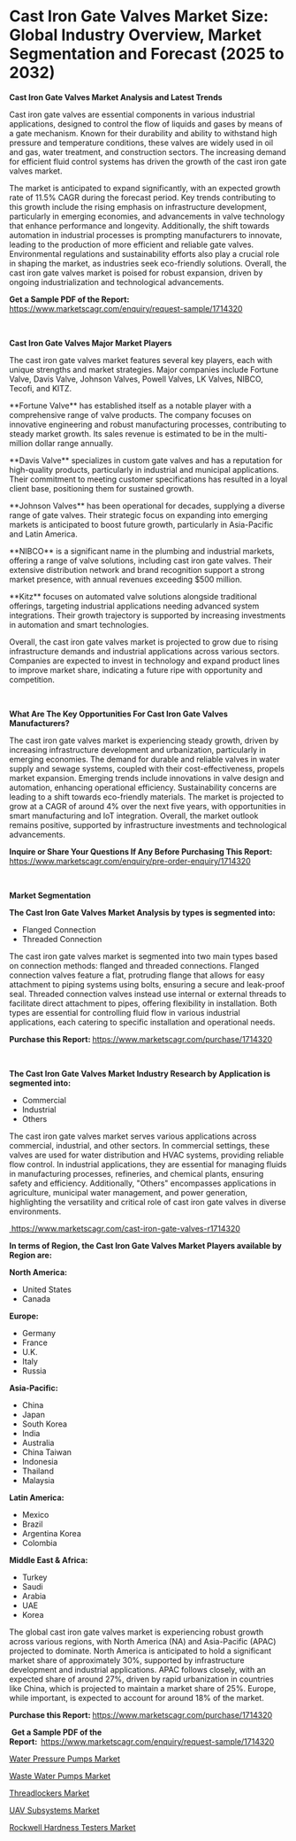 <p><h1>Cast Iron Gate Valves Market Size: Global Industry Overview, Market Segmentation and Forecast (2025 to 2032)</h1></p><p><strong>Cast Iron Gate Valves Market Analysis and Latest Trends</strong></p>
<p><p>Cast iron gate valves are essential components in various industrial applications, designed to control the flow of liquids and gases by means of a gate mechanism. Known for their durability and ability to withstand high pressure and temperature conditions, these valves are widely used in oil and gas, water treatment, and construction sectors. The increasing demand for efficient fluid control systems has driven the growth of the cast iron gate valves market.</p><p>The market is anticipated to expand significantly, with an expected growth rate of 11.5% CAGR during the forecast period. Key trends contributing to this growth include the rising emphasis on infrastructure development, particularly in emerging economies, and advancements in valve technology that enhance performance and longevity. Additionally, the shift towards automation in industrial processes is prompting manufacturers to innovate, leading to the production of more efficient and reliable gate valves. Environmental regulations and sustainability efforts also play a crucial role in shaping the market, as industries seek eco-friendly solutions. Overall, the cast iron gate valves market is poised for robust expansion, driven by ongoing industrialization and technological advancements.</p></p>
<p><strong>Get a Sample PDF of the Report:&nbsp;</strong> <a href="https://www.marketscagr.com/enquiry/request-sample/1714320?utm_campaign=1869&utm_medium=2&utm_source=Github&utm_content=ia&utm_term=10042025&utm_id=cast-iron-gate-valves">https://www.marketscagr.com/enquiry/request-sample/1714320</a></p>
<p>&nbsp;</p>
<p><strong>Cast Iron Gate Valves Major Market Players</strong></p>
<p><p>The cast iron gate valves market features several key players, each with unique strengths and market strategies. Major companies include Fortune Valve, Davis Valve, Johnson Valves, Powell Valves, LK Valves, NIBCO, Tecofi, and KITZ.</p><p>**Fortune Valve** has established itself as a notable player with a comprehensive range of valve products. The company focuses on innovative engineering and robust manufacturing processes, contributing to steady market growth. Its sales revenue is estimated to be in the multi-million dollar range annually.</p><p>**Davis Valve** specializes in custom gate valves and has a reputation for high-quality products, particularly in industrial and municipal applications. Their commitment to meeting customer specifications has resulted in a loyal client base, positioning them for sustained growth.</p><p>**Johnson Valves** has been operational for decades, supplying a diverse range of gate valves. Their strategic focus on expanding into emerging markets is anticipated to boost future growth, particularly in Asia-Pacific and Latin America.</p><p>**NIBCO** is a significant name in the plumbing and industrial markets, offering a range of valve solutions, including cast iron gate valves. Their extensive distribution network and brand recognition support a strong market presence, with annual revenues exceeding $500 million.</p><p>**Kitz** focuses on automated valve solutions alongside traditional offerings, targeting industrial applications needing advanced system integrations. Their growth trajectory is supported by increasing investments in automation and smart technologies.</p><p>Overall, the cast iron gate valves market is projected to grow due to rising infrastructure demands and industrial applications across various sectors. Companies are expected to invest in technology and expand product lines to improve market share, indicating a future ripe with opportunity and competition.</p></p>
<p>&nbsp;</p>
<p><strong>What Are The Key Opportunities For Cast Iron Gate Valves Manufacturers?</strong></p>
<p><p>The cast iron gate valves market is experiencing steady growth, driven by increasing infrastructure development and urbanization, particularly in emerging economies. The demand for durable and reliable valves in water supply and sewage systems, coupled with their cost-effectiveness, propels market expansion. Emerging trends include innovations in valve design and automation, enhancing operational efficiency. Sustainability concerns are leading to a shift towards eco-friendly materials. The market is projected to grow at a CAGR of around 4% over the next five years, with opportunities in smart manufacturing and IoT integration. Overall, the market outlook remains positive, supported by infrastructure investments and technological advancements.</p></p>
<p><strong>Inquire or Share Your Questions If Any Before Purchasing This Report:</strong> <a href="https://www.marketscagr.com/enquiry/pre-order-enquiry/1714320?utm_campaign=1869&utm_medium=2&utm_source=Github&utm_content=ia&utm_term=10042025&utm_id=cast-iron-gate-valves">https://www.marketscagr.com/enquiry/pre-order-enquiry/1714320</a></p>
<p>&nbsp;</p>
<p><strong>Market Segmentation</strong></p>
<p><strong>The Cast Iron Gate Valves Market Analysis by types is segmented into:</strong></p>
<p><ul><li>Flanged Connection</li><li>Threaded Connection</li></ul></p>
<p><p>The cast iron gate valves market is segmented into two main types based on connection methods: flanged and threaded connections. Flanged connection valves feature a flat, protruding flange that allows for easy attachment to piping systems using bolts, ensuring a secure and leak-proof seal. Threaded connection valves instead use internal or external threads to facilitate direct attachment to pipes, offering flexibility in installation. Both types are essential for controlling fluid flow in various industrial applications, each catering to specific installation and operational needs.</p></p>
<p><strong>Purchase this Report:&nbsp;</strong><a href="https://www.marketscagr.com/purchase/1714320?utm_campaign=1869&utm_medium=2&utm_source=Github&utm_content=ia&utm_term=10042025&utm_id=cast-iron-gate-valves">https://www.marketscagr.com/purchase/1714320</a></p>
<p>&nbsp;</p>
<p><strong>The Cast Iron Gate Valves Market Industry Research by Application is segmented into:</strong></p>
<p><ul><li>Commercial</li><li>Industrial</li><li>Others</li></ul></p>
<p><p>The cast iron gate valves market serves various applications across commercial, industrial, and other sectors. In commercial settings, these valves are used for water distribution and HVAC systems, providing reliable flow control. In industrial applications, they are essential for managing fluids in manufacturing processes, refineries, and chemical plants, ensuring safety and efficiency. Additionally, "Others" encompasses applications in agriculture, municipal water management, and power generation, highlighting the versatility and critical role of cast iron gate valves in diverse environments.</p></p>
<p><a href="https://www.marketscagr.com/cast-iron-gate-valves-r1714320?utm_campaign=1869&utm_medium=2&utm_source=Github&utm_content=ia&utm_term=10042025&utm_id=cast-iron-gate-valves">&nbsp;https://www.marketscagr.com/cast-iron-gate-valves-r1714320</a></p>
<p><strong>In terms of Region, the Cast Iron Gate Valves Market Players available by Region are:</strong></p>
<p>
    <p> <strong> North America: </strong>
        <ul>
            <li>United States</li>
            <li>Canada</li>
        </ul>
        </p> 
    <p> <strong> Europe: </strong>
        <ul>
            <li>Germany</li>
            <li>France</li>
            <li>U.K.</li>
            <li>Italy</li>
            <li>Russia</li>
        </ul>
        </p> 
    <p> <strong> Asia-Pacific: </strong>
        <ul>
            <li>China</li>
            <li>Japan</li>
            <li>South Korea</li>
            <li>India</li>
            <li>Australia</li>
            <li>China Taiwan</li>
            <li>Indonesia</li>
            <li>Thailand</li>
            <li>Malaysia</li>
        </ul>
        </p> 
    <p> <strong> Latin America: </strong>
        <ul>
            <li>Mexico</li>
            <li>Brazil</li>
            <li>Argentina Korea</li>
            <li>Colombia</li>
        </ul>
        </p> 
    <p> <strong> Middle East & Africa: </strong>
        <ul>
            <li>Turkey</li>
            <li>Saudi</li>
            <li>Arabia</li>
            <li>UAE</li>
            <li>Korea</li>
        </ul>
    </p>
    </p>
<p><p>The global cast iron gate valves market is experiencing robust growth across various regions, with North America (NA) and Asia-Pacific (APAC) projected to dominate. North America is anticipated to hold a significant market share of approximately 30%, supported by infrastructure development and industrial applications. APAC follows closely, with an expected share of around 27%, driven by rapid urbanization in countries like China, which is projected to maintain a market share of 25%. Europe, while important, is expected to account for around 18% of the market.</p></p>
<p><strong>Purchase this Report: </strong><a href="https://www.marketscagr.com/purchase/1714320?utm_campaign=1869&utm_medium=2&utm_source=Github&utm_content=ia&utm_term=10042025&utm_id=cast-iron-gate-valves">https://www.marketscagr.com/purchase/1714320</a></p>
<p>&nbsp;<strong>Get a Sample PDF of the Report:&nbsp;&nbsp;</strong><a href="https://www.marketscagr.com/enquiry/request-sample/1714320?utm_campaign=1869&utm_medium=2&utm_source=Github&utm_content=ia&utm_term=10042025&utm_id=cast-iron-gate-valves">https://www.marketscagr.com/enquiry/request-sample/1714320</a></p>
<p><strong></strong></p>
<p><p><a href="https://github.com/kecixayaab/Market-Research-Report-List-1/blob/main/water-pressure-pumps-market.md?utm_campaign=1869&utm_medium=2&utm_source=Github&utm_content=ia&utm_term=10042025&utm_id=cast-iron-gate-valves">Water Pressure Pumps Market</a></p><p><a href="https://github.com/sentoljinqiu/Market-Research-Report-List-1/blob/main/waste-water-pumps-market.md?utm_campaign=1869&utm_medium=2&utm_source=Github&utm_content=ia&utm_term=10042025&utm_id=cast-iron-gate-valves">Waste Water Pumps Market</a></p><p><a href="https://github.com/ummulmzu/Market-Research-Report-List-1/blob/main/threadlockers-market.md?utm_campaign=1869&utm_medium=2&utm_source=Github&utm_content=ia&utm_term=10042025&utm_id=cast-iron-gate-valves">Threadlockers Market</a></p><p><a href="https://github.com/nwokechock6s/Market-Research-Report-List-1/blob/main/uav-subsystems-market.md?utm_campaign=1869&utm_medium=2&utm_source=Github&utm_content=ia&utm_term=10042025&utm_id=cast-iron-gate-valves">UAV Subsystems Market</a></p><p><a href="https://github.com/gilerzelko7a/Market-Research-Report-List-1/blob/main/rockwell-hardness-testers-market.md?utm_campaign=1869&utm_medium=2&utm_source=Github&utm_content=ia&utm_term=10042025&utm_id=cast-iron-gate-valves">Rockwell Hardness Testers Market</a></p></p>